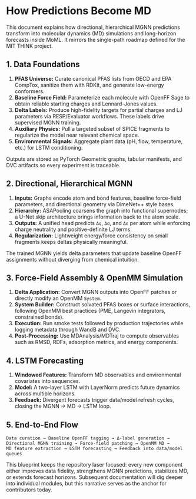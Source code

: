 # How Predictions Become MD

This document explains how directional, hierarchical MGNN predictions transform
into molecular dynamics (MD) simulations and long-horizon forecasts inside
MoML. It mirrors the single-path roadmap defined for the MIT THINK project.

## 1. Data Foundations

1. **PFAS Universe:** Curate canonical PFAS lists from OECD and EPA CompTox,
   sanitize them with RDKit, and generate low-energy conformers.
2. **Baseline Force Field:** Parameterize each molecule with OpenFF Sage to
   obtain reliable starting charges and Lennard-Jones values.
3. **Delta Labels:** Produce high-fidelity targets for partial charges and LJ
   parameters via RESP/Evaluator workflows. These labels drive supervised MGNN
   training.
4. **Auxiliary Physics:** Pull a targeted subset of SPICE fragments to regularize
   the model near relevant chemical space.
5. **Environmental Signals:** Aggregate plant data (pH, flow, temperature, etc.)
   for LSTM conditioning.

Outputs are stored as PyTorch Geometric graphs, tabular manifests, and DVC
artifacts so every experiment is traceable.

## 2. Directional, Hierarchical MGNN

1. **Inputs:** Graphs encode atom and bond features, baseline force-field
   parameters, and directional geometry via DimeNet++ style bases.
2. **Hierarchy:** ASAPooling coarsens the graph into functional supernodes; a
   U-Net skip architecture brings information back to the atom scale.
3. **Outputs:** A unified head predicts `Δq`, `Δσ`, and `Δε` per atom while
   enforcing charge neutrality and positive-definite LJ terms.
4. **Regularization:** Lightweight energy/force consistency on small fragments
   keeps deltas physically meaningful.

The trained MGNN yields delta parameters that update baseline OpenFF assignments
without diverging from chemical intuition.

## 3. Force-Field Assembly & OpenMM Simulation

1. **Delta Application:** Convert MGNN outputs into OpenFF patches or directly
   modify an OpenMM `System`.
2. **System Builder:** Construct solvated PFAS boxes or surface interactions,
   following OpenMM best practices (PME, Langevin integrators, constrained bonds).
3. **Execution:** Run smoke tests followed by production trajectories while
   logging metadata through WandB and DVC.
4. **Post-Processing:** Use MDAnalysis/MDTraj to compute observables such as
   RMSD, RDFs, adsorption metrics, and energy components.

## 4. LSTM Forecasting

1. **Windowed Features:** Transform MD observables and environmental covariates
   into sequences.
2. **Model:** A two-layer LSTM with LayerNorm predicts future dynamics across
   multiple horizons.
3. **Feedback:** Divergent forecasts trigger data/model refresh cycles, closing
   the MGNN → MD → LSTM loop.

## 5. End-to-End Flow

```
Data curation → Baseline OpenFF tagging → Δ-label generation →
Directional MGNN training → Force-field patching → OpenMM MD →
MD feature extraction → LSTM forecasting → Feedback into data/model queues
```

This blueprint keeps the repository laser focused: every new component either
improves data fidelity, strengthens MGNN predictions, stabilizes MD, or extends
forecast horizons. Subsequent documentation will dig deeper into individual
modules, but this narrative serves as the anchor for contributors today.
